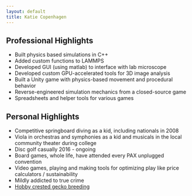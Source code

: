 ```yaml
---
layout: default
title: Katie Copenhagen
---
```


## Professional Highlights
  - Built physics based simulations in C++
  - Added custom functions to LAMMPS
  - Developed GUI (using matlab) to interface with lab microscope
  - Developed custom GPU-accelerated tools for 3D image analysis
  - Built a Unity game with physics-based movement and procedural behavior
  - Reverse-engineered simulation mechanics from a closed-source game
  - Spreadsheets and helper tools for various games
## Personal Highlights
  - Competitive springboard diving as a kid, including nationals in 2008
  - Viola in orchestras and symphonies as a kid and musicals in the local community theater during college
  - Disc golf casually 2016 - ongoing
  - Board games, whole life, have attended every PAX unplugged convention
  - Video games, playing and making tools for optimizing play like price calculators / sustainability
  - Mildly addicted to true crime
  - [Hobby crested gecko breeding](https://www.morphmarket.com/stores/kcopenhagen/)

